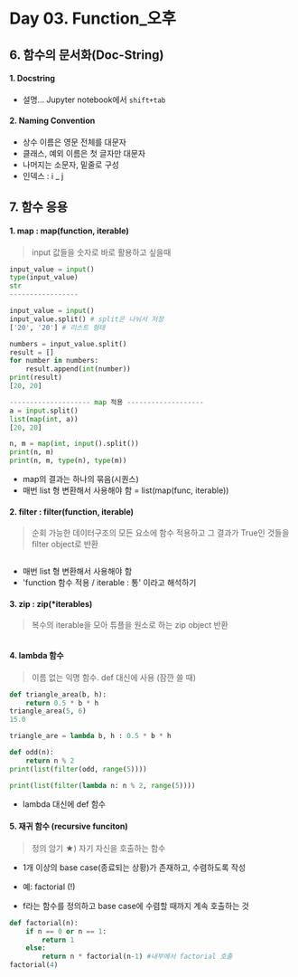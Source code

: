 # Day 03. Function_오후



## 6. 함수의 문서화(Doc-String)

#### 1. Docstring

- 설명... Jupyter notebook에서 `shift+tab`

  

#### 2. Naming Convention

- 상수 이름은 영문 전체를 대문자
- 클래스, 예외 이름은 첫 글자만 대문자
- 나머지는 소문자, 밑줄로 구성
- 인덱스 : i _ j



## 7. 함수 응용



#### 1. map  : map(function, iterable)

>  input 값들을 숫자로 바로 활용하고 싶을때 

```python
input_value = input()
type(input_value) 
str
-----------------

input_value = input()
input_value.split() # split은 나눠서 저장
['20', '20'] # 리스트 형태

numbers = input_value.split()
result = []
for number in numbers:
    result.append(int(number))
print(result)
[20, 20]

-------------------- map 적용 -------------------
a = input.split()
list(map(int, a))
[20, 20]

n, m = map(int, input().split())
print(n, m)
print(n, m, type(n), type(m))
```

- map의 결과는 하나의 묶음(시퀀스)
- 매번 list 형 변환해서 사용해야 함 = list(map(func, iterable))



#### 2. filter : filter(function, iterable)

> 순회 가능한 데이터구조의 모든 요소에 함수 적용하고 그 결과가 True인 것들을 filter object로 반환

```python
```

- 매번 list 형 변환해서 사용해야 함
- 'function 함수 적용 / iterable : 통' 이라고 해석하기



#### 3. zip : zip(*iterables)

> 복수의 iterable을 모아 튜플을 원소로 하는 zip object 반환

```python

```



#### 4. lambda 함수

> 이름 없는 익명 함수. def 대신에 사용 (잠깐 쓸 때)

```python
def triangle_area(b, h):
    return 0.5 * b * h
triangle_area(5, 6)
15.0

triangle_are = lambda b, h : 0.5 * b * h
```

```python
def odd(n):
    return n % 2
print(list(filter(odd, range(5))))

print(list(filter(lambda n: n % 2, range(5))))

```

- lambda 대신에 def  함수



#### 5. 재귀 함수 (recursive funciton)

> 정의 암기 ★) 자기 자신을 호출하는 함수 

- 1개 이상의 base case(종료되는 상황)가 존재하고, 수렴하도록 작성
- 예: factorial (!)

- f라는 함수를 정의하고 base case에 수렴할 때까지 계속 호출하는 것 

```python
def factorial(n):
    if n == 0 or n == 1:
        return 1
    else:
        return n * factorial(n-1) #내부에서 factorial 호출
factorial(4)
```

